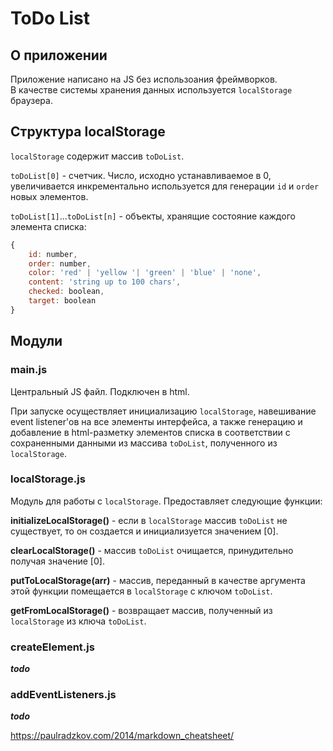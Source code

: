 # ToDo List

## О приложении

Приложение написано на JS без использоания фреймворков.  
В качестве системы хранения данных используется `localStorage` браузера.

## Структура localStorage

`localStorage` содержит массив `toDoList`.

`toDoList[0]` - счетчик. Число, исходно устанавливаемое в 0, увеличивается инкрементально используется для генерации `id` и `order` новых элементов.

`toDoList[1]`...`toDoList[n]` - объекты, хранящие состояние каждого элемента списка:  
```JavaScript
{
    id: number,
    order: number,
    color: 'red' | 'yellow '| 'green' | 'blue' | 'none',
    content: 'string up to 100 chars',
    checked: boolean,
    target: boolean
}
```

## Модули

### main.js

Центральный JS файл. Подключен в html.  

При запуске осуществляет инициализацию `localStorage`, навешивание event listener'ов на все элементы интерфейса, а также генерацию и добавление в html-разметку элементов списка в соответствии с сохраненными данными из массива `toDoList`, полученного из `localStorage`.

### localStorage.js

Модуль для работы с `localStorage`. Предоставляет следующие функции:

**initializeLocalStorage()** - если в `localStorage` массив `toDoList` не существует, то он создается и инициализуется значением [0].

**clearLocalStorage()** - массив `toDoList` очищается, принудительно получая значение [0].

**putToLocalStorage(arr)** - массив, переданный в качестве аргумента этой функции помещается в  `localStorage` с ключом `toDoList`.

**getFromLocalStorage()** - возвращает массив, полученный из `localStorage` из ключа `toDoList`.

### createElement.js

***todo***

### addEventListeners.js

***todo***

https://paulradzkov.com/2014/markdown_cheatsheet/